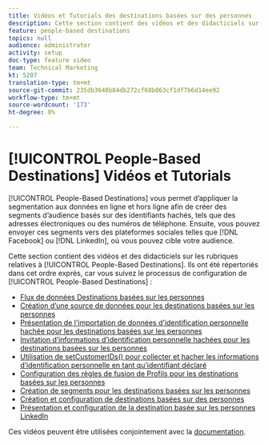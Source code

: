```yaml
---
title: Vidéos et Tutorials des destinations basées sur des personnes
description: Cette section contient des vidéos et des didacticiels sur les rubriques relatives aux destinations basées sur les personnes.
feature: people-based destinations
topics: null
audience: administrator
activity: setup
doc-type: feature video
team: Technical Marketing
kt: 5207
translation-type: tm+mt
source-git-commit: 235db3648b84db272cf68b863cf1df7b6d14ee92
workflow-type: tm+mt
source-wordcount: '173'
ht-degree: 0%

---
```



# [!UICONTROL People-Based Destinations] Vidéos et Tutorials

[!UICONTROL People-Based Destinations] vous permet d’appliquer la segmentation aux données en ligne et hors ligne afin de créer des segments d’audience basés sur des identifiants hachés, tels que des adresses électroniques ou des numéros de téléphone. Ensuite, vous pouvez envoyer ces segments vers des plateformes sociales telles que [!DNL Facebook] ou [!DNL LinkedIn], où vous pouvez cible votre audience.

Cette section contient des vidéos et des didacticiels sur les rubriques relatives à [!UICONTROL People-Based Destinations]. Ils ont été répertoriés dans cet ordre exprès, car vous suivez le processus de configuration de [!UICONTROL People-Based Destinations] :

* [Flux de données Destinations basées sur les personnes](people-based-destinations-data-flow.md)
* [Création d’une source de données pour les destinations basées sur les personnes](creating-a-data-source-for-people-based-destinations.md)
* [Présentation de l&#39;importation de données d&#39;identification personnelle hachée pour les destinations basées sur les personnes](understanding-hashed-pii-data-ingestion-for-people-based-destinations.md)
* [Invitation d’informations d’identification personnelle hachées pour les destinations basées sur les personnes](ingesting-hashed-pii-for-people-based-destinations.md)
* [Utilisation de setCustomerIDs() pour collecter et hacher les informations d’identification personnelle en tant qu’identifiant déclaré](using-setcustomerids-to-ingest-and-hash-pii-as-a-declared-id.md)
* [Configuration des règles de fusion de Profils pour les destinations basées sur les personnes](configuring-profile-merge-rules-for-people-based-destinations.md)
* [Création de segments pour les destinations basées sur les personnes](creating-segments-for-people-based-destinations.md)
* [Création et configuration de destinations basées sur des personnes](create-and-configure-people-based-destinations.md)
* [Présentation et configuration de la destination basée sur les personnes LinkedIn](understanding-and-configuring-the-linkedin-pbd.md)

Ces vidéos peuvent être utilisées conjointement avec la [documentation](https://docs.adobe.com/content/help/en/audience-manager/user-guide/features/destinations/people-based/people-based-destinations-overview.html).
